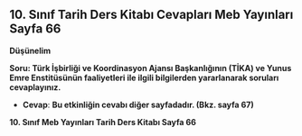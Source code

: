 ## 10. Sınıf Tarih Ders Kitabı Cevapları Meb Yayınları Sayfa 66

**Düşünelim**

**Soru: Türk İşbirliği ve Koordinasyon Ajansı Başkanlığının (TİKA) ve Yunus Emre Enstitüsünün faaliyetleri ile ilgili bilgilerden yararlanarak soruları cevaplayınız.**

* **Cevap**: **Bu etkinliğin cevabı diğer sayfadadır. (Bkz. sayfa 67)**

**10. Sınıf Meb Yayınları Tarih Ders Kitabı Sayfa 66**